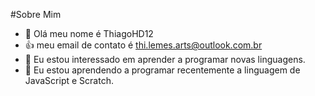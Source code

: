 #Sobre Mim
- 👋 Olá meu nome é ThiagoHD12
- :+1: meu email de contato é thi.lemes.arts@outlook.com.br
- 👀 Eu estou interessado em aprender a programar novas linguagens.
- 🌱 Eu estou aprendendo a programar recentemente a linguagem de JavaScript e Scratch.


<!---
ThiagoHD12/ThiagoHD12 is a ✨ special ✨ repository because its `README.md` (this file) appears on your GitHub profile.
You can click the Preview link to take a look at your changes.
--->
